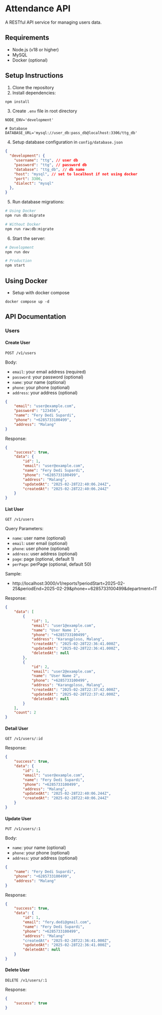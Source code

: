 # Attendance API

A RESTful API service for managing users data.

## Requirements

- Node.js (v18 or higher)
- MySQL
- Docker (optional)

## Setup Instructions

1. Clone the repository
2. Install dependencies:
```bash
npm install
```
3. Create `.env` file in root directory
```env
NODE_ENV='development'

# Database
DATABASE_URL='mysql://user_db:pass_db@localhost:3306/ttg_db'
```

4. Setup database configuration in `config/database.json`
```json
{
  "development": {
    "username": "ttg", // user db
    "password": "ttg", // password db 
    "database": "ttg_db", // db name
    "host": "mysql", // set to localhost if not using docker
    "port": 3306,
    "dialect": "mysql"
  },
}
```

5. Run database migrations:
```bash
# Using Docker
npm run db:migrate

# Without Docker
npm run raw:db:migrate
```

6. Start the server:
```bash
# Development
npm run dev

# Production
npm start
```

## Using Docker
- Setup with docker compose
```
docker compose up -d
```

## API Documentation

### Users

#### Create User
```
POST /v1/users
```
Body:
- `email`: your email address (required)
- `password`: your password (optional)
- `name`: your name (optional)
- `phone`: your phone (optional)
- `address`: your address (optional)
```json
{
    "email": "user@example.com",
    "password": "123456",
    "name": "Fery Dedi Supardi",
    "phone": "+6285733100499",
    "address": "Malang"
}
```
Response:
```json
{
    "success": true,
    "data": {
        "id": 1,
        "email": "user@example.com",
        "name": "Fery Dedi Supardi",
        "phone": "+6285733100499",
        "address": "Malang",
        "updatedAt": "2025-02-28T22:40:06.244Z",
        "createdAt": "2025-02-28T22:40:06.244Z"
    }
}
```

#### List User
```
GET /v1/users
```
Query Parameters:
- `name`: user name (optional)
- `email`: user email (optional)
- `phone`: user phone (optional)
- `address`: user address (optional)
- `page`: page (optional, default 1)
- `perPage`: perPage (optional, default 50)

Sample:
- http://localhost:3000/v1/reports?periodStart=2025-02-25&periodEnd=2025-02-29&phone=+6285733100499&department=IT

Response:
```json
{
    "data": [
        {
            "id": 1,
            "email": "user1@example.com",
            "name": "User Name 1",
            "phone": "+6285733100499",
            "address": "Karangploso, Malang",
            "createdAt": "2025-02-28T22:36:41.000Z",
            "updatedAt": "2025-02-28T22:36:41.000Z",
            "deletedAt": null
        },
        {
            "id": 2,
            "email": "user2@example.com",
            "name": "User Name 2",
            "phone": "+6285733100499",
            "address": "Karangploso, Malang",
            "createdAt": "2025-02-28T22:37:42.000Z",
            "updatedAt": "2025-02-28T22:37:42.000Z",
            "deletedAt": null
        }
    ],
    "count": 2
}
```

#### Detail User
```
GET /v1/users/:id
```
Response:
```json
{
    "success": true,
    "data": {
        "id": 1,
        "email": "user@example.com",
        "name": "Fery Dedi Supardi",
        "phone": "+6285733100499",
        "address": "Malang",
        "updatedAt": "2025-02-28T22:40:06.244Z",
        "createdAt": "2025-02-28T22:40:06.244Z"
    }
}
```

#### Update User
```
PUT /v1/users/:1
```
Body:
- `name`: your name (optional)
- `phone`: your phone (optional)
- `address`: your address (optional)
```json
{
    "name": "Fery Dedi Supardi",
    "phone": "+6285733100499",
    "address": "Malang"
}
```
Response:
```json
{
    "success": true,
    "data": {
        "id": 1,
        "email": "fery.dedi@gmail.com",
        "name": "Fery Dedi Supardi",
        "phone": "+6285733100499",
        "address": "Malang"
        "createdAt": "2025-02-28T22:36:41.000Z",
        "updatedAt": "2025-02-28T22:36:41.000Z",
        "deletedAt": null
    }
}
```

#### Delete User
```
DELETE /v1/users/:1
```
Response:
```json
{
    "success": true
}
```